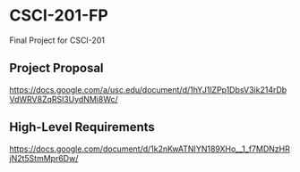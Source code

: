 # CSCI-201-FP
Final Project for CSCI-201

## Project Proposal
https://docs.google.com/a/usc.edu/document/d/1hYJ1lZPp1DbsV3ik214rDbVdWRV8ZqRSl3UydNMi8Wc/

## High-Level Requirements
https://docs.google.com/document/d/1k2nKwATNIYN189XHo__1_f7MDNzHRjN2t5StmMpr6Dw/
